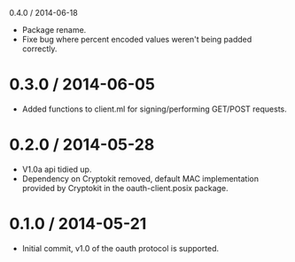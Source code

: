 0.4.0 / 2014-06-18

  * Package rename.
  * Fixe bug where percent encoded values weren't being padded correctly.

0.3.0 / 2014-06-05
==================

  * Added functions to client.ml for signing/performing GET/POST requests.

0.2.0 / 2014-05-28
==================

  * V1.0a api tidied up.
  * Dependency on Cryptokit removed, default MAC implementation provided
    by Cryptokit in the oauth-client.posix package.

0.1.0 / 2014-05-21
==================

  * Initial commit, v1.0 of the oauth protocol is supported.